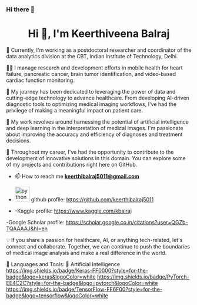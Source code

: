 ### Hi there 👋

<h1 align="center">Hi 👋, I'm Keerthiveena Balraj</h1>

🚀 Currently, I'm working as a postdoctoral researcher and coordinator of the data analytics division at the CBT, Indian Institute of Technology, Delhi.

👨‍💻 I manage research and development efforts in mobile health for heart failure, pancreatic cancer, brain tumor identification, and video-based cardiac function monitoring.

🏥 My journey has been dedicated to leveraging the power of data and cutting-edge technology to advance healthcare. From developing AI-driven diagnostic tools to optimizing medical imaging workflows, I've had the privilege of making a meaningful impact on patient care.

🔬 My work revolves around harnessing the potential of artificial intelligence and deep learning in the interpretation of medical images. I'm passionate about improving the accuracy and efficiency of diagnoses and treatment decisions.

🌟 Throughout my career, I've had the opportunity to contribute to the development of innovative solutions in this domain. You can explore some of my projects and contributions right here on GitHub.

- 📫 How to reach me **keerthibalraj5011@gmail.com**
  
- <img src="https://user-images.githubusercontent.com/25181517/192108374-8da61ba1-99ec-41d7-80b8-fb2f7c0a4948.png" alt="python" width="40" height="40"/> github profile: https://github.com/keerthibalraj5011

- -Kaggle profile: https://www.kaggle.com/kbalraj
  
-Google Scholar profile:  https://scholar.google.co.in/citations?user=QGZb-TQAAAAJ&hl=en

💡 If you share a passion for healthcare, AI, or anything tech-related, let's connect and collaborate. Together, we can continue to push the boundaries of medical image analysis and make a real difference in the world.

🔨 Languages and Tools:
🤖 Artificial Intelligence 
	https://img.shields.io/badge/Keras-FF0000?style=for-the-badge&logo=keras&logoColor=white
 https://img.shields.io/badge/PyTorch-EE4C2C?style=for-the-badge&logo=pytorch&logoColor=white
 	https://img.shields.io/badge/TensorFlow-FF6F00?style=for-the-badge&logo=tensorflow&logoColor=white
